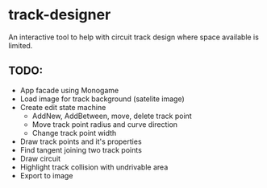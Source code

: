 # track-designer
An interactive tool to help with circuit track design where space available is limited.

## TODO:
- App facade using Monogame
- Load image for track background (satelite image)
- Create edit state machine
  - AddNew, AddBetween, move, delete track point
  - Move track point radius and curve direction
  - Change track point width
- Draw track points and it's properties
- Find tangent joining two track points
- Draw circuit
- Highlight track collision with undrivable area
- Export to image
